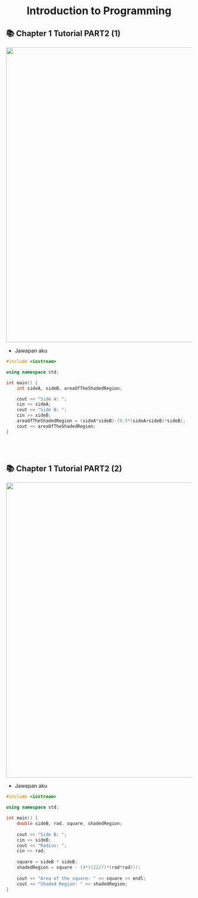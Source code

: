 <h1 align="center">Introduction to Programming</h1>

## 📚 Chapter 1 Tutorial PART2 (1)
<p align="left">
  <img src="https://github.com/PishangShedappp/CSC126/assets/62550064/37804989-152c-4630-ad92-cc15599881a7" width="800">
</p>

- Jawapan aku
```cpp
#include <iostream>

using namespace std;

int main() {
	int sideA, sideB, areaOfTheShadedRegion;

	cout << "Side A: ";
	cin >> sideA;
	cout << "Side B: ";
	cin >> sideB;
	areaOfTheShadedRegion = (sideA*sideB)-(0.5*(sideA+sideB)*sideB);
	cout << areaOfTheShadedRegion;
}
```

<br/>
&nbsp; 

## 📚 Chapter 1 Tutorial PART2 (2)
<p align="left">
  <img src="https://github.com/PishangShedappp/CSC126/assets/62550064/38d29104-d834-40e0-b153-e2fa394a97f7" width="800">
</p>

- Jawapan aku
```cpp
#include <iostream>

using namespace std;

int main() {
	double sideB, rad, square, shadedRegion;
	
	cout << "Side B: ";
	cin >> sideB;
	cout << "Radius: ";
	cin >> rad;
	
	square = sideB * sideB;
	shadedRegion = square - (4*((22/7)*(rad*rad)));
	
	cout << "Area of the square: " << square << endl;
	cout << "Shaded Region: " << shadedRegion;
}
```
